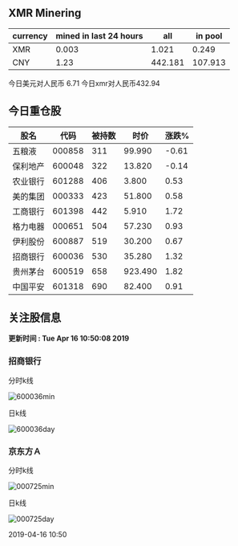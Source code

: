 ## XMR Minering

|currency|mined in last 24 hours|all|in pool|
|---|---|---|---|
|XMR|0.003|1.021|0.249|
|CNY|1.23|442.181|107.913|

今日美元对人民币 6.71	今日xmr对人民币432.94


## 今日重仓股 

|股名|代码|被持数|时价|涨跌%|
|---|---|---|---|---|
|五粮液|000858|311|99.990|-0.61|
|保利地产|600048|322|13.820|-0.14|
|农业银行|601288|406|3.800|0.53|
|美的集团|000333|423|51.800|0.58|
|工商银行|601398|442|5.910|1.72|
|格力电器|000651|504|57.230|0.93|
|伊利股份|600887|519|30.200|0.67|
|招商银行|600036|530|35.280|1.32|
|贵州茅台|600519|658|923.490|1.82|
|中国平安|601318|690|82.400|0.91|

## 关注股信息
**更新时间 : Tue Apr 16 10:50:08 2019**
### 招商银行 
分时k线

![600036min](http://image.sinajs.cn/newchart/min/n/sh600036.gif)

日k线

![600036day](http://image.sinajs.cn/newchart/daily/n/sh600036.gif)

### 京东方Ａ 
分时k线

![000725min](http://image.sinajs.cn/newchart/min/n/sz000725.gif)

日k线

![000725day](http://image.sinajs.cn/newchart/daily/n/sz000725.gif)

2019-04-16 10:50